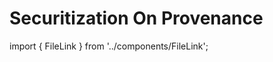 # Securitization On Provenance

import { FileLink } from '../components/FileLink';

<FileLink
  text="Investment Fund Services on Provenance.pdf"
  url="/whitepapers/Securitization On Provenance.pdf"
/>
